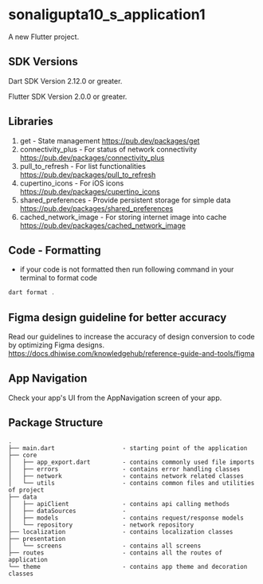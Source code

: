 # sonaligupta10_s_application1

A new Flutter project.

## SDK Versions

Dart SDK Version 2.12.0 or greater.

Flutter SDK Version 2.0.0 or greater.

## Libraries


1. get - State management
https://pub.dev/packages/get
2. connectivity_plus - For status of network connectivity
https://pub.dev/packages/connectivity_plus
3. pull_to_refresh - For list functionalities
https://pub.dev/packages/pull_to_refresh
4. cupertino_icons - For iOS icons
https://pub.dev/packages/cupertino_icons
5. shared_preferences - Provide persistent storage for simple data
https://pub.dev/packages/shared_preferences
6. cached_network_image - For storing internet image into cache
https://pub.dev/packages/cached_network_image

## Code - Formatting
- if your code is not formatted then run following command in your terminal to format code
```dart
dart format .
```


## Figma design guideline for better accuracy

Read our guidelines to increase the accuracy of design conversion to code by optimizing Figma designs.
https://docs.dhiwise.com/knowledgehub/reference-guide-and-tools/figma

## App Navigation

Check your app's UI from the AppNavigation screen of your app.

## Package Structure

```
.
├── main.dart                   - starting point of the application
├── core
│   ├── app_export.dart         - contains commonly used file imports 
│   ├── errors                  - contains error handling classes                  
│   ├── network                 - contains network related classes
│   └── utils                   - contains common files and utilities of project
├── data
│   ├── apiClient               - contains api calling methods
│   ├── dataSources             -     
│   ├── models                  - contains request/response models 
│   └── repository              - network repository
├── localization                - contains localization classes
├── presentation               
│   └── screens                 - contains all screens
├── routes                      - contains all the routes of application
└── theme                       - contains app theme and decoration classes
```


